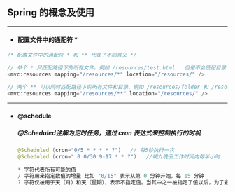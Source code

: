 ## Spring 的概念及使用

---
- #### 配置文件中的通配符 *
```javascript
/* 配置文件中的通配符 * 和 ** 代表了不同含义 */

// 单个 * 只匹配路径下的所有文件，例如 /resources/test.html   但是不会匹配目录
<mvc:resources mapping="/resources/*" location="/resources/" />

// 两个 ** 可以同时匹配路径下的所有文件和目录，例如 /resources/folder 和 /resources/test.html
<mvc:resources mapping="/resources/**" location="/resources/" />
```



---
- #### @schedule
  ##### @Scheduled注解为定时任务，通过 cron 表达式来控制执行的时机
  ```java
  @Scheduled (cron="0/5 * * * * ?")   // 每5秒执行一次 
  @Scheduled (cron=" 0 0/30 9-17 * * ?")   //朝九晚五工作时间内每半小时
     
  * 字符代表所有可能的值
  / 字符用来指定数值的增量 比如 "0/15" 表示从第 0 分钟开始，每 15 分钟
  ? 字符仅被用于天（月）和天（星期），表示不指定值。当其中之一被指定了值以后，为了避免冲突，需要将另一个子表达式的值设为 "?"
  ```

